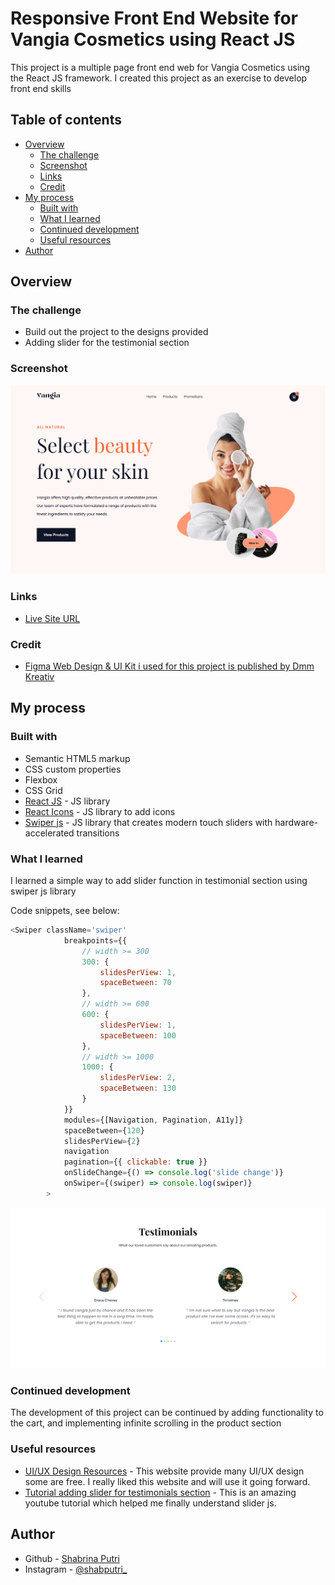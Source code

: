 # Responsive Front End Website for Vangia Cosmetics using React JS
This project is a multiple page front end web for Vangia Cosmetics using the React JS framework. I created this project as an exercise to develop front end skills

## Table of contents

- [Overview](#overview)
  - [The challenge](#the-challenge)
  - [Screenshot](#screenshot)
  - [Links](#links)
  - [Credit](#credit)
- [My process](#my-process)
  - [Built with](#built-with)
  - [What I learned](#what-i-learned)
  - [Continued development](#continued-development)
  - [Useful resources](#useful-resources)
- [Author](#author)


## Overview

### The challenge

- Build out the project to the designs provided
- Adding slider for the testimonial section

### Screenshot

![Design overview for Vangia Cosmetics landing page](./src/images/header-vangia.png)

### Links
- [Live Site URL](https://vangia-front-end-web-git-main-shabrina12.vercel.app/)

### Credit
- [Figma Web Design & UI Kit i used for this project is published by Dmm Kreativ](https://ui8.net/dmm-kreativ/products/uniquepages?status=7)

## My process

### Built with

- Semantic HTML5 markup
- CSS custom properties
- Flexbox
- CSS Grid
- [React JS](https://reactjs.org/) - JS library
- [React Icons](https://react-icons.github.io/react-icons/) - JS library to add icons
- [Swiper js](https://swiperjs.com/) - JS library that creates modern touch sliders with hardware-accelerated transitions


### What I learned

I learned a simple way to add slider function in testimonial section using swiper js library

Code snippets, see below:
```js
<Swiper className='swiper'
            breakpoints={{
                // width >= 300
                300: {
                    slidesPerView: 1,
                    spaceBetween: 70
                },
                // width >= 600
                600: {
                    slidesPerView: 1,
                    spaceBetween: 100
                },
                // width >= 1000
                1000: {
                    slidesPerView: 2,
                    spaceBetween: 130
                }
            }}
            modules={[Navigation, Pagination, A11y]}
            spaceBetween={120}
            slidesPerView={2}
            navigation
            pagination={{ clickable: true }}
            onSlideChange={() => console.log('slide change')}
            onSwiper={(swiper) => console.log(swiper)}
        >
```

![Overview for testimonials section](./src/images/testimonials.png)


### Continued development
The development of this project can be continued by adding functionality to the cart, and implementing infinite scrolling in the product section

### Useful resources
- [UI/UX Design Resources](https://ui8.net/) - This website provide many UI/UX design some are free. I really liked this website and will use it going forward.
- [Tutorial adding slider for testimonials section](https://www.youtube.com/watch?v=iIwALoXqJ5c&t=847s) - This is an amazing youtube tutorial which helped me finally understand slider js.


## Author

- Github - [Shabrina Putri](https://github.com/shabrina12/)
- Instagram - [@shabputri_](https://www.instagram.com/shabputri_/)


